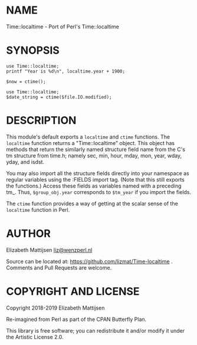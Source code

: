 NAME
====

Time::localtime - Port of Perl's Time::localtime

SYNOPSIS
========

    use Time::localtime;
    printf "Year is %d\n", localtime.year + 1900;

    $now = ctime();

    use Time::localtime;
    $date_string = ctime($file.IO.modified);

DESCRIPTION
===========

This module's default exports a `localtime` and `ctime` functions. The `localtime` function returns a "Time::localtime" object. This object has methods that return the similarly named structure field name from the C's tm structure from time.h; namely sec, min, hour, mday, mon, year, wday, yday, and isdst.

You may also import all the structure fields directly into your namespace as regular variables using the :FIELDS import tag. (Note that this still exports the functions.) Access these fields as variables named with a preceding tm_. Thus, `$group_obj.year` corresponds to `$tm_year` if you import the fields.

The `ctime` function provides a way of getting at the scalar sense of the `localtime` function in Perl.

AUTHOR
======

Elizabeth Mattijsen <liz@wenzperl.nl>

Source can be located at: https://github.com/lizmat/Time-localtime . Comments and Pull Requests are welcome.

COPYRIGHT AND LICENSE
=====================

Copyright 2018-2019 Elizabeth Mattijsen

Re-imagined from Perl as part of the CPAN Butterfly Plan.

This library is free software; you can redistribute it and/or modify it under the Artistic License 2.0.

